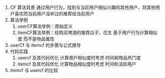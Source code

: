 1. CF 算法背景 通过用户行为，找到与当前用户相似兴趣的其他用户，将其他用户喜欢而当前用户没听过的推荐给当前用户
2. 算法举例
    1. userCF算法举例：原始定义
    2. itemCF算法举例：给购买啤酒的推荐瓜子、花生 基于用户行为计算相似度 而不是物品属性
3. userCf 与 itemcf 的步骤与公式推导
4. 代码实践
    1. usercf 及其代码优化 计算用户相似度时考虑 时间和物品热门度
    2. itemcf 及其代码优化 计算物品相似度时考虑 时间和活跃用户
5. itemcf 与 usercf 的比较
